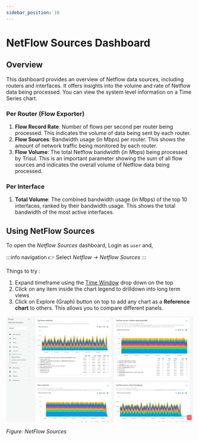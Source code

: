 ```yaml
---
sidebar_position: 10
---
```


# NetFlow Sources Dashboard

## Overview

This dashboard provides an overview of Netflow data sources, including routers and interfaces. It offers insights into the volume and rate of Netflow data being processed. You can view the system level information on a Time Series chart. 

### Per Router (Flow Exporter)

1. **Flow Record Rate**: Number of flows per second per router being processed. This indicates the volume of data being sent by each router.
2. **Flow Sources**: Bandwidth usage (in Mbps) per router. This shows the amount of network traffic being monitored by each router.
3. **Flow Volume**: The total Netflow bandwidth (in Mbps) being processed by Trisul. This is an important parameter showing the sum of all flow sources and indicates the overall volume of Netflow data being processed.

### Per Interface

1. **Total Volume**: The combined bandwidth usage (in Mbps) of the top 10 interfaces, ranked by their bandwidth usage. This shows the total bandwidth of the most active interfaces.


## Using NetFlow Sources

To open the *Netflow Sources* dashboard, Login as `user` and,

:::info navigation
:point_right: Select *Netflow &rarr; Netflow Sources* 
:::

Things to try :

1. Expand timeframe using the [Time Window](/docs/ug/ui/elements#time-selector) drop down on the top
2. Click on any item inside the chart legend to drilldown into long
   term views
3. Click on Explore (Graph) button on top to add any chart as a
   **Reference chart** to others. This allows you to compare different
   panels.

![](images/netflow_sources.png)

*Figure: NetFlow Sources*

